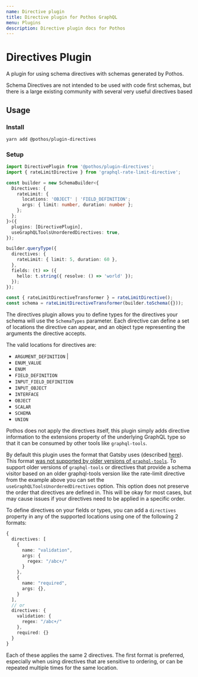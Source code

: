 ```yaml
---
name: Directive plugin
title: Directive plugin for Pothos GraphQL
menu: Plugins
description: Directive plugin docs for Pothos
---
```


# Directives Plugin

A plugin for using schema directives with schemas generated by Pothos.

Schema Directives are not intended to be used with code first schemas, but there is a large existing
community with several very useful directives based

## Usage

### Install

```bash
yarn add @pothos/plugin-directives
```

### Setup

```typescript
import DirectivePlugin from '@pothos/plugin-directives';
import { rateLimitDirective } from 'graphql-rate-limit-directive';

const builder = new SchemaBuilder<{
  Directives: {
    rateLimit: {
      locations: 'OBJECT' | 'FIELD_DEFINITION';
      args: { limit: number, duration: number };
    };
  };
}>({
  plugins: [DirectivePlugin],
  useGraphQLToolsUnorderedDirectives: true,
});

builder.queryType({
  directives: {
    rateLimit: { limit: 5, duration: 60 },
  },
  fields: (t) => ({
    hello: t.string({ resolve: () => 'world' });
  });
});

const { rateLimitDirectiveTransformer } = rateLimitDirective();
const schema = rateLimitDirectiveTransformer(builder.toSchema({}));
```

The directives plugin allows you to define types for the directives your schema will use the
`SchemaTypes` parameter. Each directive can define a set of locations the directive can appear, and
an object type representing the arguments the directive accepts.

The valid locations for directives are:

- `ARGUMENT_DEFINITION` \|
- `ENUM_VALUE`
- `ENUM`
- `FIELD_DEFINITION`
- `INPUT_FIELD_DEFINITION`
- `INPUT_OBJECT`
- `INTERFACE`
- `OBJECT`
- `SCALAR`
- `SCHEMA`
- `UNION`

Pothos does not apply the directives itself, this plugin simply adds directive information to the
extensions property of the underlying GraphQL type so that it can be consumed by other tools like
`graphql-tools`.

By default this plugin uses the format that Gatsby uses \(described
[here](https://github.com/graphql/graphql-js/issues/1343#issuecomment-479871020)\). This format
[was not supported by older versions of `graphql-tools`](https://github.com/ardatan/graphql-tools/issues/2534).
To support older versions of `graphql-tools` or directives that provide a schema visitor based on an
older graphql-tools version like the rate-limit directive from the example above you can set the
`useGraphQLToolsUnorderedDirectives` option. This option does not preserve the order that directives
are defined in. This will be okay for most cases, but may cause issues if your directives need to be
applied in a specific order.

To define directives on your fields or types, you can add a `directives` property in any of the
supported locations using one of the following 2 formats:

```typescript
{
  directives: [
    {
      name: "validation",
      args: {
        regex: "/abc+/"
      }
    },
    {
      name: "required",
      args: {},
    }
  ],
  // or
  directives: {
    validation: {
      regex: "/abc+/"
    },
    required: {}
  }
}
```

Each of these applies the same 2 directives. The first format is preferred, especially when using
directives that are sensitive to ordering, or can be repeated multiple times for the same location.
